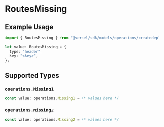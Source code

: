 # RoutesMissing

## Example Usage

```typescript
import { RoutesMissing } from "@vercel/sdk/models/operations/createdeployment.js";

let value: RoutesMissing = {
  type: "header",
  key: "<key>",
};
```

## Supported Types

### `operations.Missing1`

```typescript
const value: operations.Missing1 = /* values here */
```

### `operations.Missing2`

```typescript
const value: operations.Missing2 = /* values here */
```

